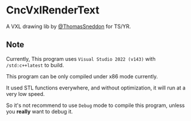 # CncVxlRenderText
A VXL drawing lib by [@ThomasSneddon](https://github.com/ThomasSneddon) for TS/YR.

## Note
Currently, This program uses `Visual Studio 2022 (v143)` with `/std:c++latest` to build.

This program can be only compiled under x86 mode currently.

It used STL functions everywhere, and without optimization, it will run at a very low speed.

So it's not recommend to use `Debug` mode to compile this program, unless you **really** want to debug it.
